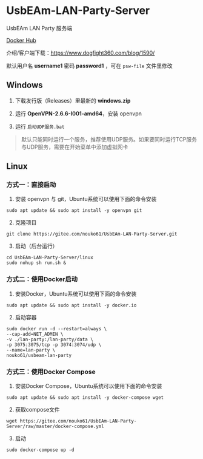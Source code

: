 # UsbEAm-LAN-Party-Server
UsbEAm LAN Party 服务端

[Docker Hub](https://hub.docker.com/r/nouko61/usbeam-lan-party)

介绍/客户端下载：https://www.dogfight360.com/blog/1590/

默认用户名 **username1** 密码 **password1** ，可在 ```psw-file``` 文件里修改

## Windows

1. 下载发行版（Releases）里最新的 **windows.zip**

2. 运行 **OpenVPN-2.6.6-I001-amd64**，安装 openvpn

3. 运行 ```启动UDP服务.bat```

> 默认只能同时运行一个服务，推荐使用UDP服务。如果要同时运行TCP服务与UDP服务，需要在开始菜单中添加虚拟网卡

## Linux

### 方式一：直接启动

1. 安装 openvpn 与 git，Ubuntu系统可以使用下面的命令安装

  ```
  sudo apt update && sudo apt install -y openvpn git
  ```

2. 克隆项目

  ```
  git clone https://gitee.com/nouko61/UsbEAm-LAN-Party-Server.git
  ```

3. 启动（后台运行）

  ```
  cd UsbEAm-LAN-Party-Server/linux
  sudo nohup sh run.sh &
  ```

### 方式二：使用Docker启动

1. 安装Docker，Ubuntu系统可以使用下面的命令安装

  ```
  sudo apt update && sudo apt install -y docker.io
  ```

2. 启动容器

  ```
  sudo docker run -d --restart=always \
  --cap-add=NET_ADMIN \
  -v ./lan-party:/lan-party/data \
  -p 3075:3075/tcp -p 3074:3074/udp \
  --name=lan-party \
  nouko61/usbeam-lan-party
  ```

### 方式三：使用Docker Compose

1. 安装Docker Compose，Ubuntu系统可以使用下面的命令安装

  ```
  sudo apt update && sudo apt install -y docker-compose wget
  ```

2. 获取compose文件

  ```
  wget https://gitee.com/nouko61/UsbEAm-LAN-Party-Server/raw/master/docker-compose.yml
  ```

3. 启动

  ```
  sudo docker-compose up -d
  ```
